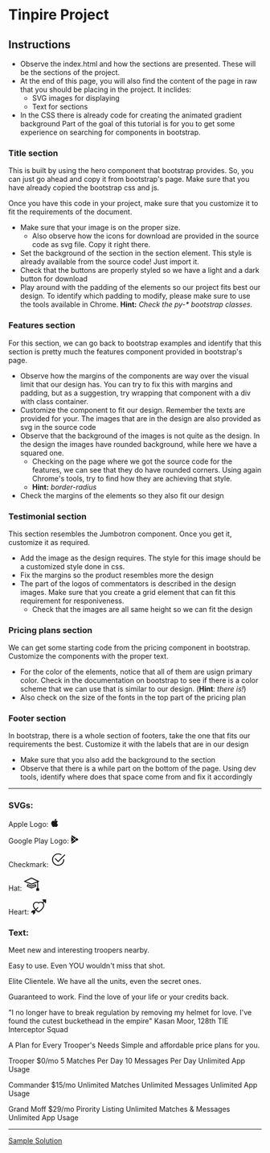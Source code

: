 # Tinpire Project

## Instructions
- Observe the index.html and how the sections are presented. These will be the sections of the project.
- At the end of this page, you will also find the content of the page in raw that you should be placing in the project. It inclides:
    - SVG images for displaying
    - Text for sections
- In the CSS there is already code for creating the animated gradient background
Part of the goal of this tutorial is for you to get some experience on searching for components in bootstrap.

### Title section
This is built by using the hero component that bootstrap provides. So, you can just go ahead and copy it from bootstrap's page. Make sure that you have already copied the bootstrap css and js.

Once you have this code in your project, make sure that you customize it to fit the requirements of the document.
- Make sure that your image is on the proper size.
    - Also observe how the icons for download are provided in the source code as svg file. Copy it right there.
- Set the background of the section in the section element. This style is already available from the source code! Just import it.
- Check that the buttons are properly styled so we have a light and a dark button for download
- Play around with the padding of the elements so our project fits best our design. To identify which padding to modify, please make sure to use the tools available in Chrome.
**Hint:** _Check the py-* bootstrap classes._

### Features section
For this section, we can go back to bootstrap examples and identify that this section is pretty much the features component provided in bootstrap's page.
- Observe how the margins of the components are way over the visual limit that our design has. You can try to fix this with margins and padding, but as a suggestion, try wrapping that component with a div with class container.
- Customize the component to fit our design. Remember the texts are provided for your. The images that are in the design are also provided as svg in the source code
- Observe that the background of the images is not quite as the design. In the design the images have rounded background, while here we have a squared one.
    - Checking on the page where we got the source code for the features, we can see that they do have rounded corners. Using again Chrome's tools, try to find how they are achieving that style.
    - **Hint:** _border-radius_
- Check the margins of the elements so they also fit our design

### Testimonial section
This section resembles the Jumbotron component. Once you get it, customize it as required.
- Add the image as the design requires. The style for this image should be a customized style done in css.
- Fix the margins so the product resembles more the design
- The part of the logos of commentators is described in the design images. Make sure that you create a grid element that can fit this requirement for responiveness.
    - Check that the images are all same height so we can fit the design

### Pricing plans section
We can get some starting code from the pricing component in bootstrap. Customize the components with the proper text.
- For the color of the elements, notice that all of them are usign primary color. Check in the documentation on bootstrap to see if there is a color scheme that we can use that is similar to our design. (**Hint**: _there is!_)
- Also check on the size of the fonts in the top part of the pricing plan

### Footer section
In bootstrap, there is a whole section of footers, take the one that fits our requirements the best. Customize it with the labels that are in our design
- Make sure that you also add the background to the section
- Observe that there is a while part on the bottom of the page. Using dev tools, identify where does that space come from and fix it accordingly


----

### SVGs:

Apple Logo:
<svg xmlns="http://www.w3.org/2000/svg" width="16" height="16" fill="currentColor" class="bi bi-apple mb-1" viewBox="0 0 16 16">
<path d="M11.182.008C11.148-.03 9.923.023 8.857 1.18c-1.066 1.156-.902 2.482-.878 2.516.024.034 1.52.087 2.475-1.258.955-1.345.762-2.391.728-2.43Zm3.314 11.733c-.048-.096-2.325-1.234-2.113-3.422.212-2.189 1.675-2.789 1.698-2.854.023-.065-.597-.79-1.254-1.157a3.692 3.692 0 0 0-1.563-.434c-.108-.003-.483-.095-1.254.116-.508.139-1.653.589-1.968.607-.316.018-1.256-.522-2.267-.665-.647-.125-1.333.131-1.824.328-.49.196-1.422.754-2.074 2.237-.652 1.482-.311 3.83-.067 4.56.244.729.625 1.924 1.273 2.796.576.984 1.34 1.667 1.659 1.899.319.232 1.219.386 1.843.067.502-.308 1.408-.485 1.766-.472.357.013 1.061.154 1.782.539.571.197 1.111.115 1.652-.105.541-.221 1.324-1.059 2.238-2.758.347-.79.505-1.217.473-1.282Z" />
<path d="M11.182.008C11.148-.03 9.923.023 8.857 1.18c-1.066 1.156-.902 2.482-.878 2.516.024.034 1.52.087 2.475-1.258.955-1.345.762-2.391.728-2.43Zm3.314 11.733c-.048-.096-2.325-1.234-2.113-3.422.212-2.189 1.675-2.789 1.698-2.854.023-.065-.597-.79-1.254-1.157a3.692 3.692 0 0 0-1.563-.434c-.108-.003-.483-.095-1.254.116-.508.139-1.653.589-1.968.607-.316.018-1.256-.522-2.267-.665-.647-.125-1.333.131-1.824.328-.49.196-1.422.754-2.074 2.237-.652 1.482-.311 3.83-.067 4.56.244.729.625 1.924 1.273 2.796.576.984 1.34 1.667 1.659 1.899.319.232 1.219.386 1.843.067.502-.308 1.408-.485 1.766-.472.357.013 1.061.154 1.782.539.571.197 1.111.115 1.652-.105.541-.221 1.324-1.059 2.238-2.758.347-.79.505-1.217.473-1.282Z" />
</svg>

Google Play Logo:
<svg xmlns="http://www.w3.org/2000/svg" width="16" height="16" fill="currentColor" class="bi bi-google-play mb-1" viewBox="0 0 16 16">
<path d="M14.222 9.374c1.037-.61 1.037-2.137 0-2.748L11.528 5.04 8.32 8l3.207 2.96 2.694-1.586Zm-3.595 2.116L7.583 8.68 1.03 14.73c.201 1.029 1.36 1.61 2.303 1.055l7.294-4.295ZM1 13.396V2.603L6.846 8 1 13.396ZM1.03 1.27l6.553 6.05 3.044-2.81L3.333.215C2.39-.341 1.231.24 1.03 1.27Z" />
</svg>

Checkmark:
<svg xmlns="http://www.w3.org/2000/svg" height="30" fill="currentColor" class="bi bi-check2-circle" viewBox="0 0 16 16">
<path d="M2.5 8a5.5 5.5 0 0 1 8.25-4.764.5.5 0 0 0 .5-.866A6.5 6.5 0 1 0 14.5 8a.5.5 0 0 0-1 0 5.5 5.5 0 1 1-11 0z" />
<path d="M15.354 3.354a.5.5 0 0 0-.708-.708L8 9.293 5.354 6.646a.5.5 0 1 0-.708.708l3 3a.5.5 0 0 0 .708 0l7-7z" />
</svg>

Hat:
<svg xmlns="http://www.w3.org/2000/svg" height="30" fill="currentColor" class="bi bi-mortarboard" viewBox="0 0 16 16">
<path d="M8.211 2.047a.5.5 0 0 0-.422 0l-7.5 3.5a.5.5 0 0 0 .025.917l7.5 3a.5.5 0 0 0 .372 0L14 7.14V13a1 1 0 0 0-1 1v2h3v-2a1 1 0 0 0-1-1V6.739l.686-.275a.5.5 0 0 0 .025-.917l-7.5-3.5ZM8 8.46 1.758 5.965 8 3.052l6.242 2.913L8 8.46Z"/>
<path d="M4.176 9.032a.5.5 0 0 0-.656.327l-.5 1.7a.5.5 0 0 0 .294.605l4.5 1.8a.5.5 0 0 0 .372 0l4.5-1.8a.5.5 0 0 0 .294-.605l-.5-1.7a.5.5 0 0 0-.656-.327L8 10.466 4.176 9.032Zm-.068 1.873.22-.748 3.496 1.311a.5.5 0 0 0 .352 0l3.496-1.311.22.748L8 12.46l-3.892-1.556Z"/>
</svg>

Heart:
<svg xmlns="http://www.w3.org/2000/svg" height="30" fill="currentColor" class="bi bi-arrow-through-heart" viewBox="0 0 16 16">
<path fill-rule="evenodd" d="M2.854 15.854A.5.5 0 0 1 2 15.5V14H.5a.5.5 0 0 1-.354-.854l1.5-1.5A.5.5 0 0 1 2 11.5h1.793l.53-.53c-.771-.802-1.328-1.58-1.704-2.32-.798-1.575-.775-2.996-.213-4.092C3.426 2.565 6.18 1.809 8 3.233c1.25-.98 2.944-.928 4.212-.152L13.292 2 12.147.854A.5.5 0 0 1 12.5 0h3a.5.5 0 0 1 .5.5v3a.5.5 0 0 1-.854.354L14 2.707l-1.006 1.006c.236.248.44.531.6.845.562 1.096.585 2.517-.213 4.092-.793 1.563-2.395 3.288-5.105 5.08L8 13.912l-.276-.182a21.86 21.86 0 0 1-2.685-2.062l-.539.54V14a.5.5 0 0 1-.146.354l-1.5 1.5Zm2.893-4.894A20.419 20.419 0 0 0 8 12.71c2.456-1.666 3.827-3.207 4.489-4.512.679-1.34.607-2.42.215-3.185-.817-1.595-3.087-2.054-4.346-.761L8 4.62l-.358-.368c-1.259-1.293-3.53-.834-4.346.761-.392.766-.464 1.845.215 3.185.323.636.815 1.33 1.519 2.065l1.866-1.867a.5.5 0 1 1 .708.708L5.747 10.96Z" />
</svg>

### Text:

Meet new and interesting troopers nearby.

Easy to use.
Even YOU wouldn't miss that shot.

Elite Clientele.
We have all the units, even the secret ones.

Guaranteed to work.
Find the love of your life or your credits back.

"I no longer have to break regulation by removing my helmet for love. I've found the cutest buckethead in the empire"
Kasan Moor, 128th TIE Interceptor Squad

A Plan for Every Trooper's Needs
Simple and affordable price plans for you.

Trooper
$0/mo
5 Matches Per Day
10 Messages Per Day
Unlimited App Usage

Commander
$15/mo
Unlimited Matches
Unlimited Messages
Unlimited App Usage

Grand Moff
$29/mo
Pirority Listing
Unlimited Matches & Messages
Unlimited App Usage


----

[Sample Solution](https://gist.github.com/gcastillo56/20f83d6b56a58050a92caba4de6f8a9c)
